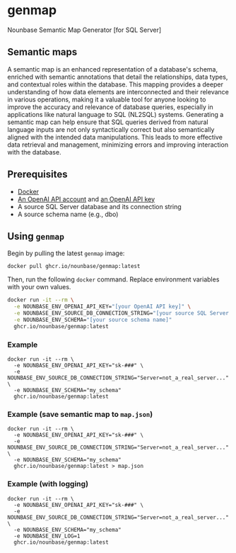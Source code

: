 # genmap
Nounbase Semantic Map Generator [for SQL Server]

## Semantic maps

A semantic map is an enhanced representation of a database's schema, enriched with semantic annotations that detail the relationships, data types, and contextual roles within the database. This mapping provides a deeper understanding of how data elements are interconnected and their relevance in various operations, making it a valuable tool for anyone looking to improve the accuracy and relevance of database queries, especially in applications like natural language to SQL (NL2SQL) systems. Generating a semantic map can help ensure that SQL queries derived from natural language inputs are not only syntactically correct but also semantically aligned with the intended data manipulations. This leads to more effective data retrieval and management, minimizing errors and improving interaction with the database.

## Prerequisites

- [Docker](https://docs.docker.com/engine/install/)
- [An OpenAI API account](https://platform.openai.com/signup) and [an OpenAI API key](https://platform.openai.com/account/api-keys)
- A source SQL Server database and its connection string
- A source schema name (e.g., dbo)

## Using `genmap`

Begin by pulling the latest `genmap` image:

```shell
docker pull ghcr.io/nounbase/genmap:latest
```

Then, run the following `docker` command. Replace environment variables with your own values.

```sh
docker run -it --rm \
  -e NOUNBASE_ENV_OPENAI_API_KEY="[your OpenAI API key]" \
  -e NOUNBASE_ENV_SOURCE_DB_CONNECTION_STRING="[your source SQL Server database's connection string]" \
  -e NOUNBASE_ENV_SCHEMA="[your source schema name]"
  ghcr.io/nounbase/genmap:latest
```

### Example

```shell
docker run -it --rm \
  -e NOUNBASE_ENV_OPENAI_API_KEY="sk-###" \
  -e NOUNBASE_ENV_SOURCE_DB_CONNECTION_STRING="Server=not_a_real_server..." \
  -e NOUNBASE_ENV_SCHEMA="my_schema"
  ghcr.io/nounbase/genmap:latest
```

### Example (save semantic map to `map.json`)

```shell
docker run -it --rm \
  -e NOUNBASE_ENV_OPENAI_API_KEY="sk-###" \
  -e NOUNBASE_ENV_SOURCE_DB_CONNECTION_STRING="Server=not_a_real_server..." \
  -e NOUNBASE_ENV_SCHEMA="my_schema"
  ghcr.io/nounbase/genmap:latest > map.json
```

### Example (with logging)

```shell
docker run -it --rm \
  -e NOUNBASE_ENV_OPENAI_API_KEY="sk-###" \
  -e NOUNBASE_ENV_SOURCE_DB_CONNECTION_STRING="Server=not_a_real_server..." \
  -e NOUNBASE_ENV_SCHEMA="my_schema"
  -e NOUNBASE_ENV_LOG=1
  ghcr.io/nounbase/genmap:latest
```
